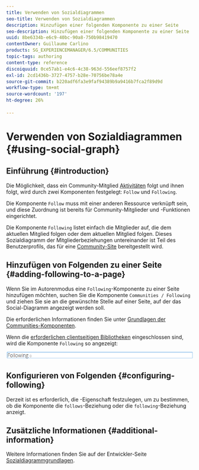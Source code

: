 ```yaml
---
title: Verwenden von Sozialdiagrammen
seo-title: Verwenden von Sozialdiagrammen
description: Hinzufügen einer folgenden Komponente zu einer Seite
seo-description: Hinzufügen einer folgenden Komponente zu einer Seite
uuid: 8be6334b-e6c9-40bc-90a8-750b98419470
contentOwner: Guillaume Carlino
products: SG_EXPERIENCEMANAGER/6.5/COMMUNITIES
topic-tags: authoring
content-type: reference
discoiquuid: 0ce57ab1-e4c6-4c38-963d-556eef8757f2
exl-id: 2cd1436b-3727-4757-b28e-70756be78a4e
source-git-commit: b220adf6fa3e9faf94389b9a9416b7fca2f89d9d
workflow-type: tm+mt
source-wordcount: '197'
ht-degree: 26%

---
```


# Verwenden von Sozialdiagrammen {#using-social-graph}

## Einführung {#introduction}

Die Möglichkeit, dass ein Community-Mitglied [Aktivitäten](activities.md) folgt und ihnen folgt, wird durch zwei Komponenten festgelegt: `Follow` und `Following`.

Die Komponente `Follow` muss mit einer anderen Ressource verknüpft sein, und diese Zuordnung ist bereits für Community-Mitglieder und -Funktionen eingerichtet.

Die Komponente `Following` listet einfach die Mitglieder auf, die dem aktuellen Mitglied folgen oder dem aktuellen Mitglied folgen. Dieses Sozialdiagramm der Mitgliederbeziehungen untereinander ist Teil des Benutzerprofils, das für eine [Community-Site](overview.md#communitiessites) bereitgestellt wird.

## Hinzufügen von Folgenden zu einer Seite {#adding-following-to-a-page}

Wenn Sie im Autorenmodus eine `Following`-Komponente zu einer Seite hinzufügen möchten, suchen Sie die Komponente `Communities / Following` und ziehen Sie sie an die gewünschte Stelle auf einer Seite, auf der das Social-Diagramm angezeigt werden soll.

Die erforderlichen Informationen finden Sie unter [Grundlagen der Communities-Komponenten](basics.md).

Wenn die [erforderlichen clientseitigen Bibliotheken](essentials-socialgraph.md#essentials-for-client-side) eingeschlossen sind, wird die Komponente `Following` so angezeigt:

![folgende](assets/following.png)

## Konfigurieren von Folgenden {#configuring-following}

Derzeit ist es erforderlich, die -Eigenschaft festzulegen, um zu bestimmen, ob die Komponente die `follows`-Beziehung oder die `following`-Beziehung anzeigt.

## Zusätzliche Informationen {#additional-information}

Weitere Informationen finden Sie auf der Entwickler-Seite [Sozialdiagrammgrundlagen](essentials-socialgraph.md).
